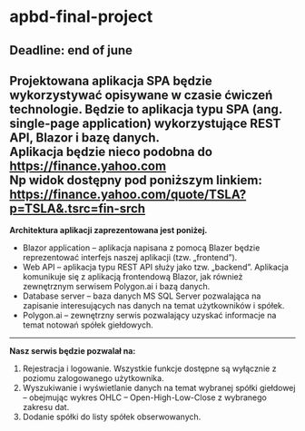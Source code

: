 # apbd-final-project
Deadline: end of june</br>
-----
Projektowana aplikacja SPA będzie wykorzystywać opisywane w czasie ćwiczeń technologie. Będzie to aplikacja typu SPA (ang. single-page application) wykorzystujące REST API, Blazor i bazę danych.<br />
Aplikacja będzie nieco podobna do https://finance.yahoo.com<br />
Np widok dostępny pod poniższym linkiem:<br />
https://finance.yahoo.com/quote/TSLA?p=TSLA&.tsrc=fin-srch<br />
-----
<b>Architektura aplikacji zaprezentowana jest poniżej.</b><br />
* Blazor application – aplikacja napisana z pomocą Blazer będzie reprezentować interfejs naszej aplikacji (tzw. „frontend”).<br />
* Web API – aplikacja typu REST API służy jako tzw. „backend”. Aplikacja komunikuje się z aplikacją frontendową Blazor, jak również zewnętrznym serwisem Polygon.ai i bazą danych.<br />
* Database server – baza danych MS SQL Server pozwalająca na zapisanie interesujących nas danych na temat użytkowników i spółek.<br />
* Polygon.ai – zewnętrzny serwis pozwalający uzyskać informacje na temat notowań spółek giełdowych.<br />
-----
<b>Nasz serwis będzie pozwalał na:</b><br />
1. Rejestracja i logowanie. Wszystkie funkcje dostępne są wyłącznie z poziomu zalogowanego użytkownika.<br />
2. Wyszukiwanie i wyświetlanie danych na temat wybranej spółki giełdowej – obejmując wykres OHLC – Open-High-Low-Close z wybranego zakresu dat.<br />
3. Dodanie spółki do listy spółek obserwowanych.<br />
